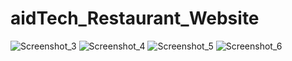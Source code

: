 # aidTech_Restaurant_Website
![Screenshot_3](https://github.com/AbdulRehmanGHub/aidTech_Restaurant_Website/assets/105493274/0b40749e-d243-479b-b45a-a3c07053dbaf)
![Screenshot_4](https://github.com/AbdulRehmanGHub/aidTech_Restaurant_Website/assets/105493274/0616d66b-3416-42b3-b46a-af7de64839db)
![Screenshot_5](https://github.com/AbdulRehmanGHub/aidTech_Restaurant_Website/assets/105493274/76f26fa7-4b24-4c04-a94c-bdd868914f53)
![Screenshot_6](https://github.com/AbdulRehmanGHub/aidTech_Restaurant_Website/assets/105493274/1332bfbf-aabc-4a00-b8cc-f7bf3fdde6b7)
